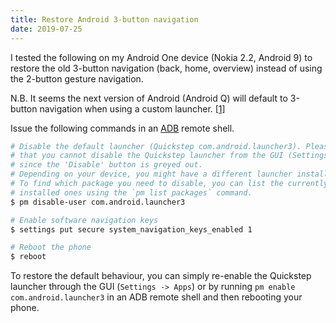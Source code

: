 ```yaml
---
title: Restore Android 3-button navigation
date: 2019-07-25
---
```


I tested the following on my Android One device (Nokia 2.2, Android 9) to
restore the old 3-button navigation (back, home, overview) instead of using
the 2-button gesture navigation.

N.B. It seems the next version of Android (Android Q) will default to 3-button
navigation when using a custom launcher. [[1]](https://android-developers.googleblog.com/2019/07/android-q-beta-5-update.html)

Issue the following commands in an [ADB](https://developer.android.com/studio/command-line/adb)
remote shell.

```sh
# Disable the default launcher (Quickstep com.android.launcher3). Please note
# that you cannot disable the Quickstep launcher from the GUI (Settings -> Apps),
# since the 'Disable' button is greyed out.
# Depending on your device, you might have a different launcher installed.
# To find which package you need to disable, you can list the currently
# installed ones using the `pm list packages` command.
$ pm disable-user com.android.launcher3

# Enable software navigation keys
$ settings put secure system_navigation_keys_enabled 1

# Reboot the phone
$ reboot
```

To restore the default behaviour, you can simply re-enable the Quickstep
launcher through the GUI (`Settings -> Apps`) or by running `pm enable
com.android.launcher3` in an ADB remote shell and then rebooting your phone.
